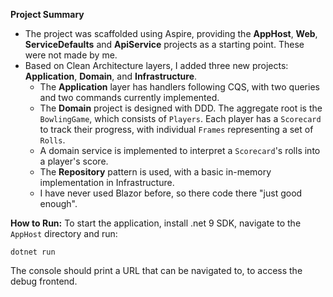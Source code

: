 **Project Summary**

* The project was scaffolded using Aspire, providing the **AppHost**, **Web**, **ServiceDefaults** and **ApiService** projects as a starting point. These were not made by me.
* Based on Clean Architecture layers, I added three new projects: **Application**, **Domain**, and **Infrastructure**.
  * The **Application** layer has handlers following CQS, with two queries and two commands currently implemented.
  * The **Domain** project is designed with DDD. The aggregate root is the `BowlingGame`, which consists of `Players`. Each player has a `Scorecard` to track their progress, with individual `Frames` representing a set of `Rolls`.
  * A domain service is implemented to interpret a `Scorecard`'s rolls into a player's score.
  * The **Repository** pattern is used, with a basic in-memory implementation in Infrastructure.
  * I have never used Blazor before, so there code there "just good enough".

**How to Run:**
To start the application, install .net 9 SDK, navigate to the `AppHost` directory and run:

```
dotnet run
```

The console should print a URL that can be navigated to, to access the debug frontend.
